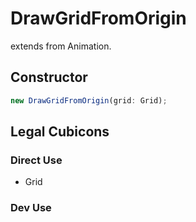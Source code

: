 # DrawGridFromOrigin

extends from Animation.

## Constructor

```js
new DrawGridFromOrigin(grid: Grid);
```

## Legal Cubicons

### Direct Use

- Grid

### Dev Use
